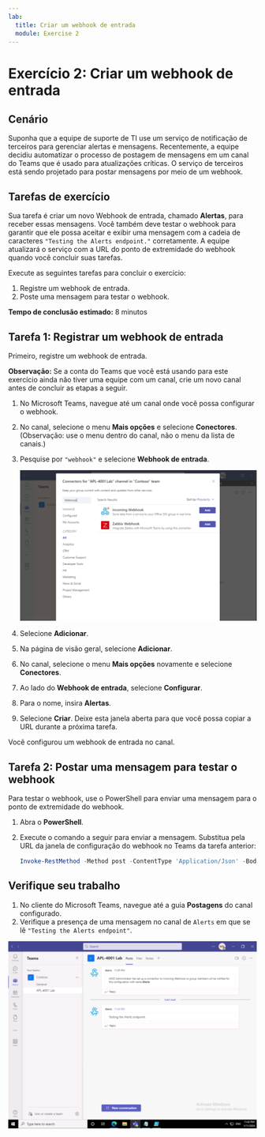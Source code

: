 ```yaml
---
lab:
  title: Criar um webhook de entrada
  module: Exercise 2
---
```


# Exercício 2: Criar um webhook de entrada

## Cenário

Suponha que a equipe de suporte de TI use um serviço de notificação de terceiros para gerenciar alertas e mensagens. Recentemente, a equipe decidiu automatizar o processo de postagem de mensagens em um canal do Teams que é usado para atualizações críticas.  O serviço de terceiros está sendo projetado para postar mensagens por meio de um webhook.  

## Tarefas de exercício

Sua tarefa é criar um novo Webhook de entrada, chamado **Alertas**, para receber essas mensagens.  Você também deve testar o webhook para garantir que ele possa aceitar e exibir uma mensagem com a cadeia de caracteres `"Testing the Alerts endpoint."` corretamente. A equipe atualizará o serviço com a URL do ponto de extremidade do webhook quando você concluir suas tarefas.

Execute as seguintes tarefas para concluir o exercício:

1. Registre um webhook de entrada.
2. Poste uma mensagem para testar o webhook.

**Tempo de conclusão estimado:** 8 minutos

## Tarefa 1: Registrar um webhook de entrada

Primeiro, registre um webhook de entrada.

**Observação:** Se a conta do Teams que você está usando para este exercício ainda não tiver uma equipe com um canal, crie um novo canal antes de concluir as etapas a seguir.

1. No Microsoft Teams, navegue até um canal onde você possa configurar o webhook.
2. No canal, selecione o menu **Mais opções** e selecione **Conectores**.  (Observação: use o menu dentro do canal, não o menu da lista de canais.)
3. Pesquise por `"webhook"` e selecione **Webhook de entrada**.

   ![Captura de tela do webhook na barra de pesquisa.](../../media/add-incoming-webhook.png)

4. Selecione **Adicionar**.
5. Na página de visão geral, selecione **Adicionar**.
6. No canal, selecione o menu **Mais opções** novamente e selecione **Conectores**.
7. Ao lado do **Webhook de entrada**, selecione **Configurar**.
8. Para o nome, insira **Alertas**.
9. Selecione **Criar**.  Deixe esta janela aberta para que você possa copiar a URL durante a próxima tarefa.

Você configurou um webhook de entrada no canal.

## Tarefa 2: Postar uma mensagem para testar o webhook

Para testar o webhook, use o PowerShell para enviar uma mensagem para o ponto de extremidade do webhook.

1. Abra o **PowerShell**.
2. Execute o comando a seguir para enviar a mensagem.  Substitua <YOUR WEBHOOK URL> pela URL da janela de configuração do webhook no Teams da tarefa anterior:

     ```powershell
     Invoke-RestMethod -Method post -ContentType 'Application/Json' -Body '{"text":"Testing the Alerts endpoint."}' -Uri <YOUR WEBHOOK URL>
    ```

## Verifique seu trabalho

1. No cliente do Microsoft Teams, navegue até a guia **Postagens** do canal configurado.
2. Verifique a presença de uma mensagem no canal de `Alerts` em que se lê `"Testing the Alerts endpoint"`.

 ![Captura de tela da exibição Permissões Configuradas no Portal do Azure.](../../media/final-alert-message.png)
